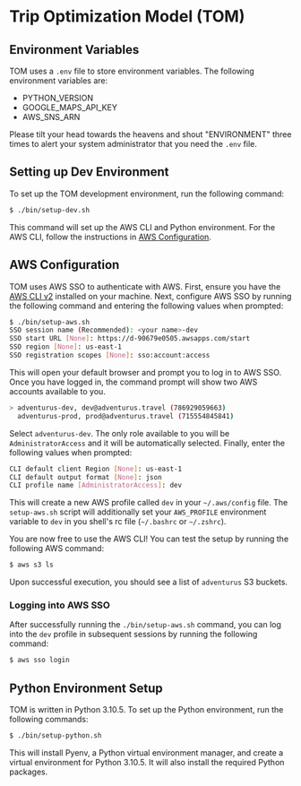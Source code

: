 # Trip Optimization Model (TOM)

## Environment Variables

TOM uses a `.env` file to store environment variables. The following environment variables are:
 - PYTHON_VERSION
 - GOOGLE_MAPS_API_KEY
 - AWS_SNS_ARN

Please tilt your head towards the heavens and shout "ENVIRONMENT" three times to alert your
system administrator that you need the `.env` file.

## Setting up Dev Environment

To set up the TOM development environment, run the following command:

```bash
$ ./bin/setup-dev.sh
```

This command will set up the AWS CLI and Python environment. For the AWS CLI, follow the
instructions in [AWS Configuration](#aws-configuration).

## AWS Configuration

TOM uses AWS SSO to authenticate with AWS. First, ensure you have the [AWS CLI v2](https://docs.aws.amazon.com/cli/latest/userguide/getting-started-install.html)
installed on your machine. Next, configure AWS SSO by running the following command and entering
the following values when prompted:

```bash
$ ./bin/setup-aws.sh
SSO session name (Recommended): <your name>-dev
SSO start URL [None]: https://d-90679e0505.awsapps.com/start
SSO region [None]: us-east-1
SSO registration scopes [None]: sso:account:access
```

This will open your default browser and prompt you to log in to AWS SSO. Once you have logged in,
the command prompt will show two AWS accounts available to you.

```bash
> adventurus-dev, dev@adventurus.travel (786929059663)     
  adventurus-prod, prod@adventurus.travel (715554845841)   
```

Select `adventurus-dev`. The only role available to you will be `AdministratorAccess` and it will
be automatically selected. Finally, enter the following values when prompted:

```bash
CLI default client Region [None]: us-east-1
CLI default output format [None]: json
CLI profile name [AdministratorAccess]: dev
```

This will create a new AWS profile called `dev` in your `~/.aws/config` file. The `setup-aws.sh`
script will additionally set your `AWS_PROFILE` environment variable to `dev` in you shell's rc
file (`~/.bashrc` or `~/.zshrc`).

You are now free to use the AWS CLI! You can test the setup by running the following AWS command:

```bash
$ aws s3 ls
```

Upon successful execution, you should see a list of `adventurus` S3 buckets.

### Logging into AWS SSO

After successfully running the `./bin/setup-aws.sh` command, you can log into the `dev` profile in subsequent sessions
by running the following command:

```bash
$ aws sso login
```

## Python Environment Setup

TOM is written in Python 3.10.5. To set up the Python environment, run the following commands:

```bash
$ ./bin/setup-python.sh
```

This will install Pyenv, a Python virtual environment manager, and create a virtual environment
for Python 3.10.5. It will also install the required Python packages.
